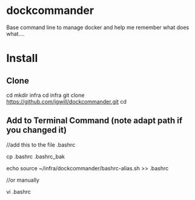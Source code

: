 # dockcommander
Base command line to manage docker and help me remember what does what....


# Install

## Clone 
cd
mkdir infra
cd infra
git clone https://github.com/jgwill/dockcommander.git
cd 

## Add to Terminal Command (note adapt path if you changed it)

//add this  to the file .bashrc

cp .bashrc .bashrc_bak

echo source ~/infra/dockcommander/bashrc-alias.sh >> .bashrc

//or manually

vi .bashrc



